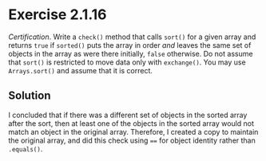 # Exercise 2.1.16

*Certification*. Write a `check()` method that calls `sort()` for a given array and
returns `true` if `sorted()` puts the array in order *and* leaves the same set of
objects in the array as were there initially, `false` otherwise. Do not assume that
`sort()` is restricted to move data only with `exchange()`. You may use `Arrays.sort()`
and assume that it is correct.

## Solution

I concluded that if there was a different set of objects in the sorted array
after the sort, then at least one of the objects in the sorted array would
not match an object in the original array. Therefore, I created a copy to
maintain the original array, and did this check using `==` for object identity
rather than `.equals()`.